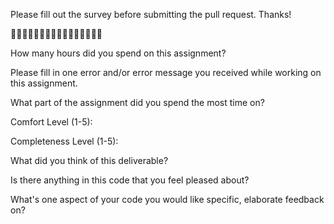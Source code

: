 Please fill out the survey before submitting the pull request. Thanks!

🚀🚀🚀🚀🚀🚀🚀🚀🚀🚀🚀🚀🚀🚀🚀🚀

How many hours did you spend on this assignment?

Please fill in one error and/or error message you received while working on this assignment.

What part of the assignment did you spend the most time on?

Comfort Level (1-5):

Completeness Level (1-5):

What did you think of this deliverable?

Is there anything in this code that you feel pleased about?

What's one aspect of your code you would like specific, elaborate feedback on?
